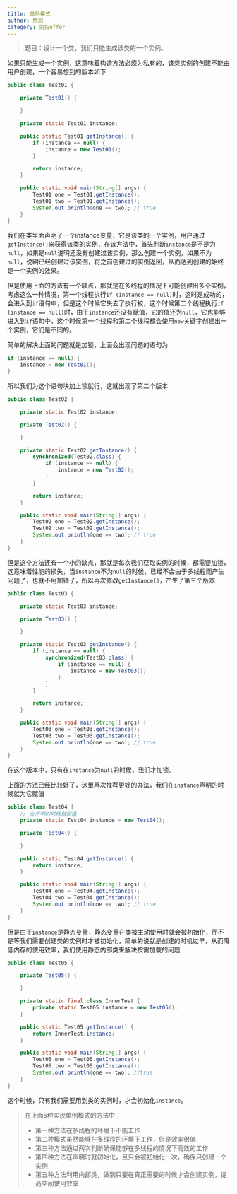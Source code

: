 ```yaml
---
title: 单例模式
author: 熊滔
category: 剑指offer
---
```


> 题目：设计一个类，我们只能生成该类的一个实例。

如果只能生成一个实例，这意味着构造方法必须为私有的，该类实例的创建不能由用户创建，一个容易想到的版本如下

```java
public class Test01 {

    private Test01() {

    }

    private static Test01 instance;

    public static Test01 getInstance() {
        if (instance == null) {
            instance = new Test01();
        } 

        return instance;
    }

    public static void main(String[] args) {
        Test01 one = Test01.getInstance();
        Test01 two = Test01.getInstance();
        System.out.println(one == two); // true
    }
}
```

我们在类里面声明了一个instance变量，它是该类的一个实例，用户通过`getInstance()`来获得该类的实例，在该方法中，首先判断`instance`是不是为`null`，如果是`null`说明还没有创建过该实例，那么创建一个实例，如果不为`null`，说明已经创建过该实例，将之前创建过的实例返回，从而达到创建的始终是一个实例的效果。

但是使用上面的方法有一个缺点，那就是在多线程的情况下可能创建出多个实例，考虑这么一种情况，第一个线程执行`if (instance == null)`时，这时是成功的，会进入到`if`语句中，但是这个时候它失去了执行权，这个时候第二个线程执行`if (instance == null)`时，由于`instance`还没有赋值，它的值还为`null`，它也能够进入到`if`语句中，这个时候第一个线程和第二个线程都会使用`new`关键字创建出一个实例，它们是不同的。

简单的解决上面的问题就是加锁，上面会出现问题的语句为

```java
if (instance == null) {
    instance = new Test01();
} 
```

所以我们为这个语句块加上锁就行，这就出现了第二个版本

```java
public class Test02 {

    private static Test02 instance;

    private Test02() {

    }

    private static Test02 getInstance() {
        synchronized(Test02.class) {
            if (instance == null) {
                instance = new Test02();
            }
        }

        return instance;
    }

    public static void main(String[] args) {
        Test02 one = Test02.getInstance();
        Test02 two = Test02.getInstance();
        System.out.println(one == two); // true
    }
}
```

但是这个方法还有一个小的缺点，那就是每次我们获取实例的时候，都需要加锁，这意味着性能的损失，当`instance`不为`null`的时候，已经不会由于多线程而产生问题了，也就不用加锁了，所以再次修改`getInstance()`，产生了第三个版本

```java
public class Test03 {

    private static Test03 instance;

    private Test03() {

    }

    private static Test03 getInstance() {
        if (instance == null) {
            synchronized(Test03.class) {
                if (instance == null) {
                    instance = new Test03();
                }
            }
        }

        return instance;
    }

    public static void main(String[] args) {
        Test03 one = Test03.getInstance();
        Test03 two = Test03.getInstance();
        System.out.println(one == two); // true
    }
}
```

在这个版本中，只有在`instance`为`null`的时候，我们才加锁。

上面的方法已经比较好了，这里再次推荐更好的办法，我们在`instance`声明的时候就为它赋值

```java
public class Test04 {
    // 在声明的时候就赋值
    private static Test04 instance = new Test04();

    private Test04() {

    }

    public static Test04 getInstance() {
        return instance;
    }

    public static void main(String[] args) {
        Test04 one = Test04.getInstance();
        Test04 two = Test04.getInstance();
        System.out.println(one == two); // true
    }
}
```

但是由于`instance`是静态变量，静态变量在类被主动使用时就会被初始化，而不是等我们需要创建类的实例时才被初始化，简单的说就是创建的时机过早，从而降低内存的使用效率，我们使用静态内部类来解决按需加载的问题

```java
public class Test05 {

    private Test05() {

    }

    private static final class InnerTest {
        private static Test05 instance = new Test05();
    }

    public static Test05 getInstance() {
        return InnerTest.instance;
    }

    public static void main(String[] args) {
        Test05 one = Test05.getInstance();
        Test05 two = Test05.getInstance();
        System.out.println(one == two); //true
    }
}
```

这个时候，只有我们需要用到类的实例时，才会初始化`instance`。

> 在上面5种实现单例模式的方法中：
>
> - 第一种方法在多线程的环境下不能工作
> - 第二种模式虽然能够在多线程的环境下工作，但是效率很低
> - 第三种方法通过两次判断确保能够在多线程的情况下高效的工作
> - 第四种方法在声明时就初始化，且只会被初始化一次，确保只创建一个实例
> - 第五种方法利用内部类，做到只要在真正需要的时候才会创建实例，提高空间使用效率

<Disqus />